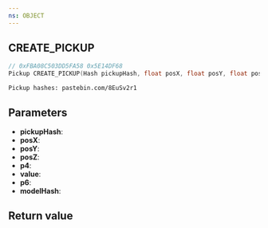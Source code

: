 ```yaml
---
ns: OBJECT
---
```

## CREATE_PICKUP

```c
// 0xFBA08C503DD5FA58 0x5E14DF68
Pickup CREATE_PICKUP(Hash pickupHash, float posX, float posY, float posZ, int p4, int value, BOOL p6, Hash modelHash);
```

```
Pickup hashes: pastebin.com/8EuSv2r1  
```

## Parameters
* **pickupHash**: 
* **posX**: 
* **posY**: 
* **posZ**: 
* **p4**: 
* **value**: 
* **p6**: 
* **modelHash**: 

## Return value

